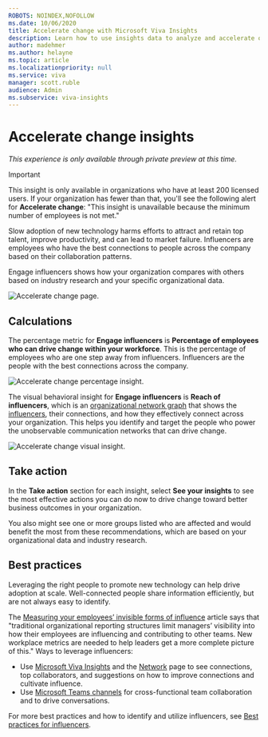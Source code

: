 ```yaml
---
ROBOTS: NOINDEX,NOFOLLOW
ms.date: 10/06/2020
title: Accelerate change with Microsoft Viva Insights
description: Learn how to use insights data to analyze and accelerate organizational change
author: madehmer
ms.author: helayne
ms.topic: article
ms.localizationpriority: null 
ms.service: viva
manager: scott.ruble
audience: Admin
ms.subservice: viva-insights
---
```


# Accelerate change insights

*This experience is only available through private preview at this time.*

> [!Important]
> This insight is only available in organizations who have at least 200 licensed users. If your organization has fewer than that, you'll see the following alert for **Accelerate change**: "This insight is unavailable because the minimum number of employees is not met."

Slow adoption of new technology harms efforts to attract and retain top talent, improve productivity, and can lead to market failure. Influencers are employees who have the best connections to people across the company based on their collaboration patterns.

Engage influencers shows how your organization compares with others based on industry research and your specific organizational data.

![Accelerate change page.](./images/accelerate-change.png)

## Calculations

The percentage metric for **Engage influencers** is **Percentage of employees who can drive change within your workforce**. This is the percentage of employees who are one step away from influencers. Influencers are the people with the best connections across the company.

![Accelerate change percentage insight.](./images/accelerate-change-percent.png)

The visual behavioral insight for **Engage influencers** is **Reach of influencers**, which is an [organizational network graph](glossary.md#ona-define) that shows the [influencers](glossary.md#influencer-define), their connections, and how they effectively connect across your organization. This helps you identify and target the people who power the unobservable communication networks that can drive change.

![Accelerate change visual insight.](./images/accelerate-change-visual.png)

## Take action

In the **Take action** section for each insight, select **See your insights** to see the most effective actions you can do now to drive change toward better business outcomes in your organization.

You also might see one or more groups listed who are affected and would benefit the most from these recommendations, which are based on your organizational data and industry research.

## Best practices

Leveraging the right people to promote new technology can help drive adoption at scale. Well-connected people share information efficiently, but are not always easy to identify.

The [Measuring your employees’ invisible forms of influence](https://insights.office.com/productivity/measuring-your-employees-invisible-forms-of-influence/) article says that "traditional organizational reporting structures limit managers’ visibility into how their employees are influencing and contributing to other teams. New workplace metrics are needed to help leaders get a more complete picture of this." Ways to leverage influencers:

* Use [Microsoft Viva Insights](/viva/insights/personal/use/use-the-insights) and the [Network](/viva/insights/personal/use/network) page to see connections, top collaborators, and suggestions on how to improve connections and cultivate influence.
* Use [Microsoft Teams channels](/microsoftteams/teams-channels-overview) for cross-functional team collaboration and to drive conversations.

For more best practices and how to identify and utilize influencers, see [Best practices for influencers](/viva/insights/tutorials/gm-influencer).

